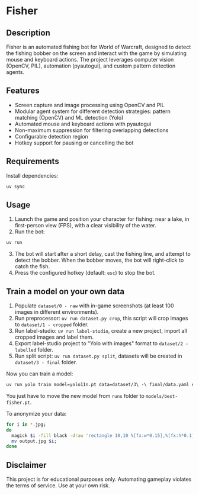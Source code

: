 # Fisher

## Description

Fisher is an automated fishing bot for World of Warcraft, designed to detect the fishing bobber on the screen and interact with the game by simulating mouse and keyboard actions. The project leverages computer vision (OpenCV, PIL), automation (pyautogui), and custom pattern detection agents.

## Features

- Screen capture and image processing using OpenCV and PIL
- Modular agent system for different detection strategies: pattern matching (OpenCV) and ML detection (Yolo)
- Automated mouse and keyboard actions with pyautogui
- Non-maximum suppression for filtering overlapping detections
- Configurable detection region
- Hotkey support for pausing or cancelling the bot

## Requirements

Install dependencies:

```bash
uv sync
```

## Usage

1. Launch the game and position your character for fishing: near a lake, in first-person view (FPS), with a clear visibility of the water.
2. Run the bot:

```bash
uv run
```

3. The bot will start after a short delay, cast the fishing line, and attempt to detect the bobber. When the bobber moves, the bot will right-click to catch the fish.
4. Press the configured hotkey (default: `esc`) to stop the bot.

## Train a model on your own data

1. Populate `dataset/0 - raw` with in-game screenshots (at least 100 images in different environments).
2. Run preprocessor: `uv run dataset.py crop`, this script will crop images to `dataset/1 - cropped` folder.
3. Run label-studio: `uv run label-studio`, create a new project, import all cropped images and label them.
4. Export label-studio project to "Yolo with images" format to `dataset/2 - labelled` folder.
5. Run split script: `uv run dataset.py split`, datasets will be created in `dataset/3 - final` folder.

Now you can train a model:
```bash
uv run yolo train model=yolo11n.pt data=dataset/3\ -\ final/data.yaml epochs=100
```

You just have to move the new model from `runs` folder to `models/best-fisher.pt`.

To anonymize your data:
```bash
for i in *.jpg;
do
  magick $i -fill black -draw 'rectangle 10,10 %[fx:w*0.15],%[fx:h*0.1]' output.jpg;
  mv output.jpg $i;
done
```

## Disclaimer

This project is for educational purposes only. Automating gameplay violates the terms of service. Use at your own risk.
